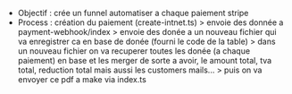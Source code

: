 - Objectif : crée un funnel automatiser a chaque paiement stripe 
- Process : création du paiement (create-intnet.ts) > envoie des donnée a payment-webhook/index > envoie des donée a un nouveau fichier qui va enregistrer ca en base de donée (fourni le code de la table) > dans un nouveau fichier on va recuperer toutes les donée (a chaque paiement) en base et les merger de sorte a avoir, le amount total, tva total, reduction total mais aussi les customers mails... > puis on va envoyer ce pdf a make via index.ts